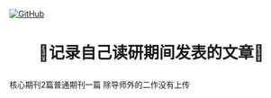 <p align="left">
  <a href [https://github.com/XianYang2547/Home-Page]">
  <img src="https://img.shields.io/badge/Author-@XianYang-000000.svg?logo=GitHub" alt="GitHub"></a>


# <p align="center">🍄记录自己读研期间发表的文章🍄
核心期刊2篇普通期刊一篇
除导师外的二作没有上传





